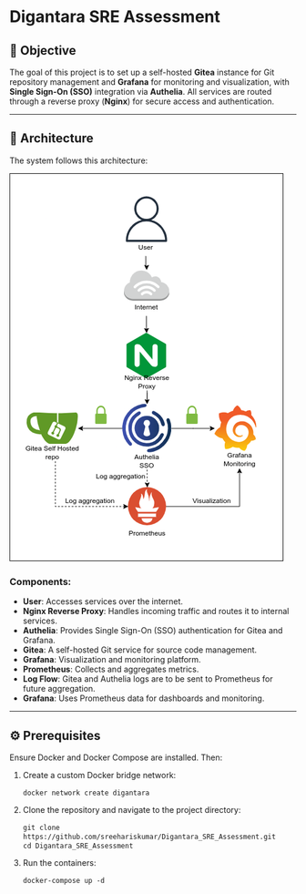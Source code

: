 # Digantara SRE Assessment

## 🚀 Objective

The goal of this project is to set up a self-hosted **Gitea** instance for Git repository management and **Grafana** for monitoring and visualization, with **Single Sign-On (SSO)** integration via **Authelia**. All services are routed through a reverse proxy (**Nginx**) for secure access and authentication.

---

## 🧱 Architecture

The system follows this architecture:

![SSO Architecture](./SSO%20Architecture.png)

### Components:

- **User**: Accesses services over the internet.
- **Nginx Reverse Proxy**: Handles incoming traffic and routes it to internal services.
- **Authelia**: Provides Single Sign-On (SSO) authentication for Gitea and Grafana.
- **Gitea**: A self-hosted Git service for source code management.
- **Grafana**: Visualization and monitoring platform.
- **Prometheus**: Collects and aggregates metrics.
- **Log Flow**: Gitea and Authelia logs are to be sent to Prometheus for future aggregation.
- **Grafana**: Uses Prometheus data for dashboards and monitoring.

---

## ⚙️ Prerequisites

Ensure Docker and Docker Compose are installed. Then:

1. Create a custom Docker bridge network:

   ```
   docker network create digantara
   ```
2. Clone the repository and navigate to the project directory:
    
    ```
    git clone https://github.com/sreehariskumar/Digantara_SRE_Assessment.git
    cd Digantara_SRE_Assessment
    ```
3. Run the containers:
    ```
    docker-compose up -d
    ```
